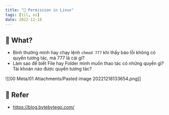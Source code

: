 ```yaml
---
title: "🌱 Permission in Linux"
tags: [til, os]
date: 2022-12-18
---
```


## 🌿 What?

- Bình thường mình hay chạy lệnh `chmod 777` khi thấy báo lỗi không có quyền tương tác, mà 777 là cái gì?
- Làm sao để biết File hay Folder mình muốn thao tác có những quyền gì? Tài khoản nào được quyền tương tác?

![[00 Meta/01 Attachments/Pasted image 20221218133654.png]]

## 🌿 Refer 
- https://blog.bytebytego.com/